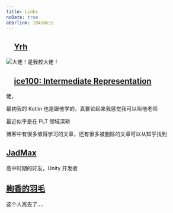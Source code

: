 ```yaml
---
title: Links
noDate: true
abbrlink: 10438e1c
---
```


<link rel="stylesheet" href="/css/style.css">

<style>

</style>

## <img src="https://www.helloimg.com/images/2022/03/23/R1SwPb.jpg" width=16/> [Yrh](https://myyrh.com/)

![大佬！是我校大佬！](/assets/meme/lao.png)

## <img src="http://ice1000.org/assets/favicon.ico" width=16/> [ice100: Intermediate Representation](https://ice1000.org)

佬，

最初我的 Kotlin 也是跟他学的，真要论起来我感觉我可以叫他老师

最近似乎是在 PLT 领域深耕

博客中有很多值得学习的文章，还有很多被删除的文章可以从知乎找到


## [JadMax](https://jadmax.github.io)

高中时期的好友，Unity 开发者


## [絢香的羽毛](https://zhangyubaka.github.io/)

这个人离去了....
